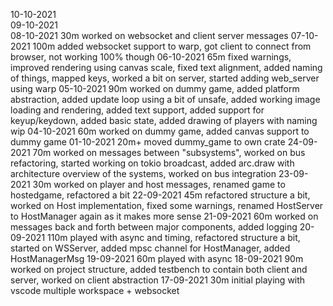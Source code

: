 10-10-2021  
09-10-2021  
08-10-2021  30m worked on websocket and client server messages
07-10-2021  100m added websocket support to warp, got client to connect from browser, not working 100% though
06-10-2021  65m fixed warnings, improved rendering using canvas scale, fixed text alignment, added naming of things, mapped keys, worked a bit on server, started adding web_server using warp
05-10-2021  90m worked on dummy game, added platform abstraction, added update loop using a  bit of unsafe, added working image loading and rendering, added text support, added support for keyup/keydown, added basic state, added drawing of players with naming wip
04-10-2021  60m worked on dummy game, added canvas support to dummy game
01-10-2021  20m+ moved dummy_game to own crate
24-09-2021  70m worked on messages between "subsystems", worked on bus refactoring, started working on tokio broadcast, added arc.draw with architecture overview of the systems, worked on bus integration
23-09-2021  30m worked on player and host messages, renamed game to hostedgame, refactored a bit
22-09-2021  45m refactored structure a bit, worked on Host implementation, fixed some warnings, renamed HostServer to HostManager again as it makes more sense
21-09-2021  60m worked on messages back and forth between major components, added logging
20-09-2021  110m played with async and timing, refactored structure a bit, started on WSServer, added mpsc channel for HostManager, added HostManagerMsg
19-09-2021  60m played with async
18-09-2021  90m worked on project structure, added testbench to contain both client and server, worked on client abstraction
17-09-2021  30m initial playing with vscode multiple workspace + websocket